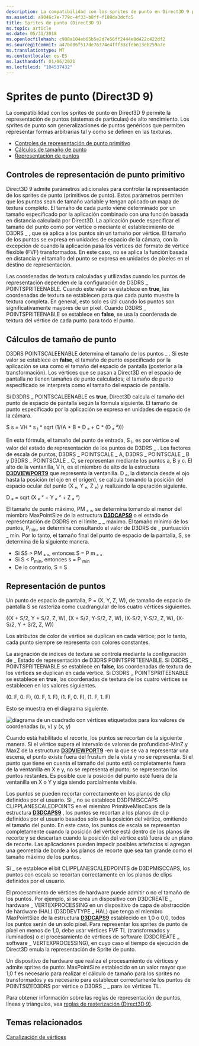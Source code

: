 ```yaml
---
description: La compatibilidad con los sprites de punto en Direct3D 9 permite la representación de puntos (sistemas de partículas) de alto rendimiento. Los sprites de punto son generalizaciones de puntos genéricos que permiten representar formas arbitrarias tal y como se definen en las texturas.
ms.assetid: a9046c7e-779c-4f33-b8ff-f189da3dcfc5
title: Sprites de punto (Direct3D 9)
ms.topic: article
ms.date: 05/31/2018
ms.openlocfilehash: c988a104eb65b5e2d7e56ff2444e8d422c422df2
ms.sourcegitcommit: a47bd86f517de76374e4fff33cfeb613eb259a7e
ms.translationtype: MT
ms.contentlocale: es-ES
ms.lasthandoff: 01/06/2021
ms.locfileid: "104537432"
---
```

# <a name="point-sprites-direct3d-9"></a>Sprites de punto (Direct3D 9)

La compatibilidad con los sprites de punto en Direct3D 9 permite la representación de puntos (sistemas de partículas) de alto rendimiento. Los sprites de punto son generalizaciones de puntos genéricos que permiten representar formas arbitrarias tal y como se definen en las texturas.

-   [Controles de representación de punto primitivo](#point-primitive-rendering-controls)
-   [Cálculos de tamaño de punto](#point-size-computations)
-   [Representación de puntos](#point-rendering)

## <a name="point-primitive-rendering-controls"></a>Controles de representación de punto primitivo

Direct3D 9 admite parámetros adicionales para controlar la representación de los sprites de punto (primitivos de punto). Estos parámetros permiten que los puntos sean de tamaño variable y tengan aplicado un mapa de textura completo. El tamaño de cada punto viene determinado por un tamaño especificado por la aplicación combinado con una función basada en distancia calculada por Direct3D. La aplicación puede especificar el tamaño del punto como por vértice o mediante el establecimiento de D3DRS \_ , que se aplica a los puntos sin un tamaño por vértice. El tamaño de los puntos se expresa en unidades de espacio de la cámara, con la excepción de cuando la aplicación pasa los vértices del formato de vértice flexible (FVF) transformados. En este caso, no se aplica la función basada en distancia y el tamaño del punto se expresa en unidades de píxeles en el destino de representación.

Las coordenadas de textura calculadas y utilizadas cuando los puntos de representación dependen de la configuración de D3DRS \_ POINTSPRITEENABLE. Cuando este valor se establece en **true**, las coordenadas de textura se establecen para que cada punto muestre la textura completa. En general, esto solo es útil cuando los puntos son significativamente mayores de un píxel. Cuando D3DRS \_ POINTSPRITEENABLE se establece en **false**, se usa la coordenada de textura del vértice de cada punto para todo el punto.

## <a name="point-size-computations"></a>Cálculos de tamaño de punto

D3DRS POINTSCALEENABLE determina el tamaño de los puntos \_ . Si este valor se establece en **false**, el tamaño de punto especificado por la aplicación se usa como el tamaño del espacio de pantalla (posterior a la transformación). Los vértices que se pasan a Direct3D en el espacio de pantalla no tienen tamaños de punto calculados; el tamaño de punto especificado se interpreta como el tamaño del espacio de pantalla.

Si D3DRS \_ POINTSCALEENABLE es **true**, Direct3D calcula el tamaño del punto de espacio de pantalla según la fórmula siguiente. El tamaño de punto especificado por la aplicación se expresa en unidades de espacio de la cámara.

S s = VH \* s <sub>i</sub> \* sqrt (1/(A + B \* D ₑ + C \* (D ₑ ²)))

En esta fórmula, el tamaño del punto de entrada, S <sub>i</sub>, es por vértice o el valor del estado de representación de los puntos de D3DRS \_ . Los factores de escala de puntos, D3DRS \_ POINTSCALE \_ A, D3DRS \_ POINTSCALE \_ B y D3DRS \_ POINTSCALE \_ C, se representan mediante los puntos a, B y c. El alto de la ventanilla, V h, es el miembro de alto de la estructura [**D3DVIEWPORT9**](d3dviewport9.md) que representa la ventanilla. D ₑ, la distancia desde el ojo hasta la posición (el ojo en el origen), se calcula tomando la posición del espacio ocular del punto (X ₑ, Y ₑ, Z ₑ) y realizando la operación siguiente.

D ₑ = sqrt (X ₑ ² + Y ₑ ² + Z ₑ ²)

El tamaño de punto máximo, PM ₐ ₓ, se determina tomando el menor del miembro MaxPointSize de la estructura [**D3DCAPS9**](/windows/desktop/api/D3D9Caps/ns-d3d9caps-d3dcaps9) o el estado de representación de D3DRS en el límite \_ \_ máximo. El tamaño mínimo de los puntos, P<sub>min</sub>, se determina consultando el valor de D3DRS de \_ puntuación \_ mín. Por lo tanto, el tamaño final del punto de espacio de la pantalla, S, se determina de la siguiente manera.

-   Si SS > PM ₐ ₓ, entonces S = P m ₐ ₓ
-   Si S < P<sub>min</sub>, entonces s = P <sub>min</sub>
-   De lo contrario, S = S

## <a name="point-rendering"></a>Representación de puntos

Un punto de espacio de pantalla, P = (X, Y, Z, W), de tamaño de espacio de pantalla S se rasteriza como cuadrangular de los cuatro vértices siguientes.

((X + S/2, Y + S/2, Z, W), (X + S/2, Y-S/2, Z, W), (X-S/2, Y-S/2, Z, W), (X-S/2, Y + S/2, Z, W))

Los atributos de color de vértice se duplican en cada vértice; por lo tanto, cada punto siempre se representa con colores constantes.

La asignación de índices de textura se controla mediante la configuración de \_ Estado de representación de D3DRS POINTSPRITEENABLE. Si D3DRS \_ POINTSPRITEENABLE se establece en **false**, las coordenadas de textura de los vértices se duplican en cada vértice. Si D3DRS \_ POINTSPRITEENABLE se establece en **true**, las coordenadas de textura de los cuatro vértices se establecen en los valores siguientes.

(0. F, 0. F), (0. F, 1. F), (1. F, 0. F), (1. F, 1. F)

Esto se muestra en el diagrama siguiente.

![diagrama de un cuadrado con vértices etiquetados para los valores de coordenadas (u, v) y (x, y)](images/spritepoint.png)

Cuando está habilitado el recorte, los puntos se recortan de la siguiente manera. Si el vértice supera el intervalo de valores de profundidad-MinZ y MaxZ de la estructura [**D3DVIEWPORT9**](d3dviewport9.md) -en la que se va a representar una escena, el punto existe fuera del frustum de la vista y no se representa. Si el punto que tiene en cuenta el tamaño del punto está completamente fuera de la ventanilla en X e y, no se representa el punto; se representan los puntos restantes. Es posible que la posición del punto esté fuera de la ventanilla en X o Y y siga siendo parcialmente visible.

Los puntos se pueden recortar correctamente en los planos de clip definidos por el usuario. Si \_ no se establece D3DPMISCCAPS CLIPPLANESCALEDPOINTS en el miembro PrimitiveMiscCaps de la estructura [**D3DCAPS9**](/windows/desktop/api/D3D9Caps/ns-d3d9caps-d3dcaps9) , los puntos se recortan a los planos de clip definidos por el usuario basados solo en la posición del vértice, omitiendo el tamaño del punto. En este caso, los puntos de escala se representan completamente cuando la posición del vértice está dentro de los planos de recorte y se descartan cuando la posición del vértice está fuera de un plano de recorte. Las aplicaciones pueden impedir posibles artefactos si agregan una geometría de borde a los planos de recorte que sea tan grande como el tamaño máximo de los puntos.

Si \_ se establece el bit CLIPPLANESCALEDPOINTS de D3DPMISCCAPS, los puntos con escala se recortan correctamente en los planos de clips definidos por el usuario.

El procesamiento de vértices de hardware puede admitir o no el tamaño de los puntos. Por ejemplo, si se crea un dispositivo con D3DCREATE \_ hardware \_ VERTEXPROCESSING en un dispositivo de capa de abstracción de hardware (HAL) (D3DDEVTYPE \_ HAL) que tenga el miembro MaxPointSize de la estructura [**D3DCAPS9**](/windows/desktop/api/D3D9Caps/ns-d3d9caps-d3dcaps9) establecido en 1,0 o 0,0, todos los puntos serán de un solo píxel. Para representar los sprites de punto de píxel en menos de 1,0, debe usar vértices FVF TL (transformados y iluminados) o el procesamiento de vértices de software (D3DCREATE \_ software \_ VERTEXPROCESSING), en cuyo caso el tiempo de ejecución de Direct3D emula la representación de Sprite de punto.

Un dispositivo de hardware que realiza el procesamiento de vértices y admite sprites de punto: MaxPointSize establecido en un valor mayor que 1,0 f es necesario para realizar el cálculo de tamaño para los sprites no transformados y es necesario para establecer correctamente los puntos de POINTSIZED3DRS por vértice o D3DRS \_ \_ para los vértices TL.

Para obtener información sobre las reglas de representación de puntos, líneas y triángulos, vea [reglas de rasterización (Direct3D 9)](rasterization-rules.md).

## <a name="related-topics"></a>Temas relacionados

<dl> <dt>

[Canalización de vértices](vertex-pipeline.md)
</dt> </dl>

 

 



